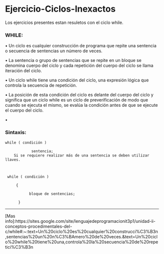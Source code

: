# Ejercicio-Ciclos-Inexactos
Los ejercicios presentes estan resuletos con el ciclo while.
### WHILE:
•         Un ciclo es cualquier construcción de programa que repite una sentencia o secuencia de sentencias un número de veces.

•         La sentencia o grupo de sentencias que se repite en un bloque se denomina cuerpo del ciclo y cada repetición del cuerpo del ciclo se llama iteración del ciclo.

•         Un ciclo while tiene una condición del ciclo, una expresión lógica que controla la secuencia de repetición.

•         La posición de esta condición del ciclo es delante del cuerpo del ciclo y significa que un ciclo while es un ciclo de preverificación de modo que cuando se ejecuta el mismo, se evalúa la condición antes de que se ejecute el cuerpo del ciclo.

•          
### Sintaxis:
    while ( condición )    

                sentencia;
        Si se requiere realizar más de una sentencia se deben utilizar llaves.    

   

     while ( condición )    

         {

               bloque de sentencias;

          }

 
<hr>
[Mas info]:https://sites.google.com/site/lenguajedeprogramacionit3p1/unidad-ii-conceptos-procedimentales-del-c/while#:~:text=Un%20ciclo%20es%20cualquier%20construcci%C3%B3n,sentencias%20un%20n%C3%BAmero%20de%20veces.&text=Un%20ciclo%20while%20tiene%20una,controla%20la%20secuencia%20de%20repetici%C3%B3n
